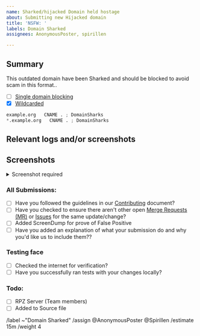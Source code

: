 ```yaml
---
name: Sharked/hijacked Domain held hostage
about: Submitting new Hijacked domain
title: 'NSFW: '
labels: Domain Sharked
assignees: AnonymousPoster, spirillen

---
```


## Summary

<!-- Keep any domains in back ticks `(`)`

Screenshot is required within the <details> pane. Leave a blank line before 
and after the image link -->

This outdated domain have been Sharked and should be blocked to avoid 
scam in this format..

- [ ] [Single domain blocking](source/sharked-domains/domains.list)
- [X] [Wildcarded](source/sharked-domains/wildcard.list)

```python
example.org   CNAME . ; DomainSharks
*.example.org   CNAME . ; DomainSharks
```

## Relevant logs and/or screenshots
<!-- Paste any relevant logs - please use code blocks (```) to format 
console output, logs, and code as it's very hard to read otherwise. -->
<!-- required -->

## Screenshots

<details><Summary>Screenshot required</summary>



</details>

### All Submissions:
- [ ] Have you followed the guidelines in our [Contributing](CONTRIBUTING.md) document?
- [ ] Have you checked to ensure there aren't other open
	[Merge Requests (MR)](../merge_requests) or [Issues](../issues) for
	the same update/change?
- [ ] Added ScreenDump for prove of False Positive
- [ ] Have you added an explanation of what your submission do and why
	you'd like us to include them??

### Testing face
- [ ] Checked the internet for verification?
- [ ] Have you successfully ran tests with your changes locally?

### Todo:
- [ ] RPZ Server (Team members)
- [ ] Added to Source file

/label ~"Domain Sharked" 
/assign @AnonymousPoster @Spirillen
/estimate 15m
/weight 4
